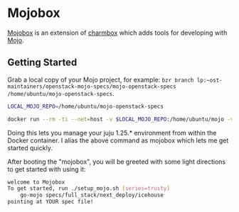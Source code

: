 # Mojobox

[Mojobox](https://hub.docker.com/r/iceyec/mojobox/) is an extension of [charmbox](https://github.com/juju-solutions/charmbox) which adds tools for developing with [Mojo](https://mojo.canonical.com).

## Getting Started

Grab a local copy of your Mojo project, for example: `bzr branch lp:~ost-maintainers/openstack-mojo-specs/mojo-openstack-specs 
/home/ubuntu/mojo-openstack-specs`.

```bash
LOCAL_MOJO_REPO=/home/ubuntu/mojo-openstack-specs

docker run --rm -ti --net=host -v $LOCAL_MOJO_REPO:/home/ubuntu/mojo -v $LOCAL_MOJO_REPO/home/ubuntu/.juju iceyec/mojobox"
```

Doing this lets you manage your juju 1.25.* environment from within the Docker container. I alias the above command as mojobox which lets me get started quickly.

After booting the "mojobox", you will be greeted with some light directions to get started with using it:

```bash
welcome to Mojobox
To get started, run ./setup_mojo.sh [series=trusty]
    go-mojo specs/full_stack/next_deploy/icehouse
pointing at YOUR spec file!
```